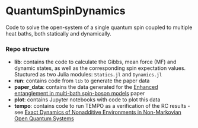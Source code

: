 # QuantumSpinDynamics
Code to solve the open-system of a single quantum spin coupled to multiple heat baths, both statically and dynamically.

### Repo structure

* **lib**: contains the code to calculate the Gibbs, mean force (MF) and dynamic states, as well as the corresponding spin expectation values. Stuctured as two Julia modules: ```Statics.jl``` and ```Dynamics.jl```
* **run**: contains code from ```lib``` to generate the paper data
* **paper_data**: contains the data generated for the [Enhanced entanglement in multi-bath spin-boson models](https://arxiv.org/abs/2306.11036) paper
* **plot**: contains Jupyter notebooks with code to plot this data
* **tempo**: contains code to run TEMPO as a verification of the RC results - see [Exact Dynamics of Nonadditive Environments in Non-Markovian Open Quantum Systems](https://journals.aps.org/prxquantum/abstract/10.1103/PRXQuantum.3.010321)
